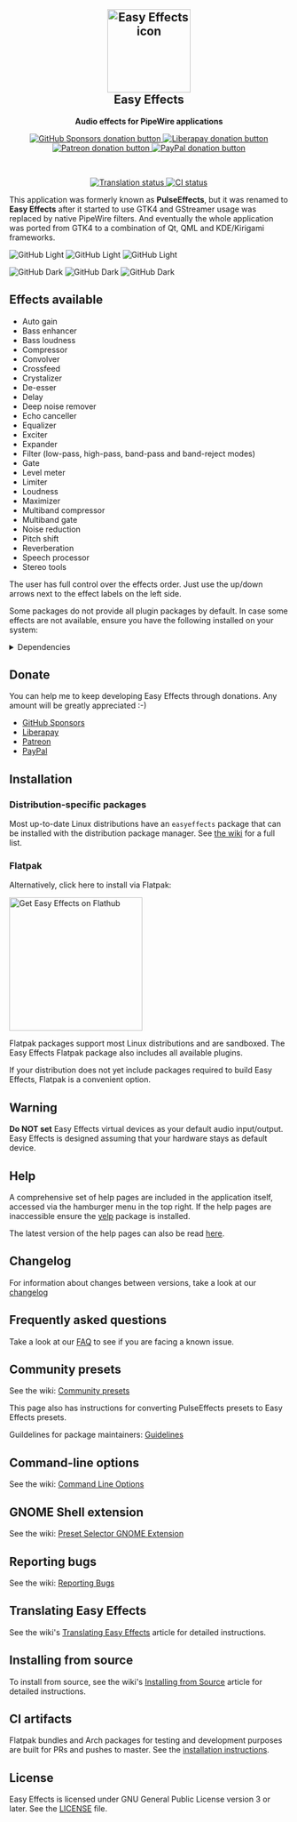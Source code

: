 <h2 align="center">
  <img src="src/contents/icons/com.github.wwmm.easyeffects.svg" alt="Easy Effects icon" width="150" height="150"/>
  <br>
  Easy Effects
</h2>

<p align="center">
  <strong>Audio effects for PipeWire applications</strong>
</p>

<p align="center">
  <a href="https://github.com/sponsors/wwmm">
    <img alt="GitHub Sponsors donation button" src="https://img.shields.io/static/v1?label=Sponsor&message=%E2%9D%A4&logo=GitHub&link=https://github.com/sponsors/wwmm">
  </a>
  <a href="https://liberapay.com/wwmm/donate">
    <img alt="Liberapay donation button" src="https://img.shields.io/badge/liberapay-donate-green">
  </a>
  <a href="https://www.patreon.com/wellingtonwallace?fan_landing=true">
    <img alt="Patreon donation button" src="https://img.shields.io/badge/patreon-donate-green.svg">
  </a>
  <a href="https://www.paypal.com/donate?hosted_button_id=RK723F4EKH2UE">
    <img alt="PayPal donation button" src="https://img.shields.io/badge/paypal-donate-green.svg">
  </a>
</p>

<br>

<p align="center">
  <a href="https://hosted.weblate.org/engage/easyeffects/">
    <img alt="Translation status" src="https://hosted.weblate.org/widgets/easyeffects/-/svg-badge.svg"/>
  </a>
  <a href="https://github.com/wwmm/easyeffects/actions/workflows/CI.yaml">
    <img alt="CI status" src="https://github.com/wwmm/easyeffects/actions/workflows/CI.yaml/badge.svg"/>
  </a>
</p>

This application was formerly known as **PulseEffects**, but it was renamed to **Easy Effects** after it started to use GTK4 and
GStreamer usage was replaced by native PipeWire filters. And eventually the whole application was ported from GTK4 to
a combination of Qt, QML and KDE/Kirigami frameworks.

![GitHub Light](images/easyeffects-light-screenshot-1.png#gh-light-mode-only)
![GitHub Light](images/easyeffects-light-screenshot-2.png#gh-light-mode-only)
![GitHub Light](images/easyeffects-light-screenshot-3.png#gh-light-mode-only)

![GitHub Dark](images/easyeffects-dark-screenshot-1.png#gh-dark-mode-only)
![GitHub Dark](images/easyeffects-dark-screenshot-2.png#gh-dark-mode-only)
![GitHub Dark](images/easyeffects-dark-screenshot-3.png#gh-dark-mode-only)

## Effects available

- Auto gain
- Bass enhancer
- Bass loudness
- Compressor
- Convolver
- Crossfeed
- Crystalizer
- De-esser
- Delay
- Deep noise remover
- Echo canceller
- Equalizer
- Exciter
- Expander
- Filter (low-pass, high-pass, band-pass and band-reject modes)
- Gate
- Level meter
- Limiter
- Loudness
- Maximizer
- Multiband compressor
- Multiband gate
- Noise reduction
- Pitch shift
- Reverberation
- Speech processor
- Stereo tools

The user has full control over the effects order. Just use the up/down arrows
next to the effect labels on the left side.

Some packages do not provide all plugin packages by default. In case some effects are not available,
ensure you have the following installed on your system:

<details>
<summary>Dependencies</summary>

Plugins needed for effects:

- [Linux Studio plugins](https://lsp-plug.in/). Version 1.1.24 or higher.
- [Calf Studio plugins](https://calf-studio-gear.org/). Version 0.90.1 or higher.
- [Libebur128](https://github.com/jiixyj/libebur128). For Auto gain and Level meter.
- [ZamAudio plugins](https://www.zamaudio.com/). For Maximizer.
- [Zita-convolver](https://kokkinizita.linuxaudio.org/linuxaudio/). For Convolver.
- [MDA](https://gitlab.com/drobilla/mda-lv2). For Bass loudness.
- [SpeexDSP](https://www.speex.org/). For Speech processor.
- [SoundTouch](https://www.surina.net/soundtouch/). For Pitch shift.
- [RNNoise](https://gitlab.xiph.org/xiph/rnnoise). For Noise reduction.
- [DeepFilterNet](https://github.com/Rikorose/DeepFilterNet). For Deep noise remover.

Other dependencies include:
- [libsamplerate](http://www.mega-nerd.com/SRC/index.html)
- [libsndfile](http://www.mega-nerd.com/libsndfile/)
- [libbs2b](https://sourceforge.net/projects/bs2b/files/libbs2b/)
- [fftw](https://fftw.org/)
- [speexdsp](https://www.speex.org/)
- [nlohmann json](https://github.com/nlohmann/json)
- [tbb](https://www.threadingbuildingblocks.org)

</details>

## Donate

You can help me to keep developing Easy Effects through donations. Any amount will be greatly appreciated :-)

- [GitHub Sponsors](https://github.com/sponsors/wwmm)
- [Liberapay](https://liberapay.com/wwmm)
- [Patreon](https://www.patreon.com/wellingtonwallace?fan_landing=true)
- [PayPal](https://www.paypal.com/donate?hosted_button_id=RK723F4EKH2UE)

## Installation

### Distribution-specific packages

Most up-to-date Linux distributions have an `easyeffects` package that can be installed with the distribution package manager.
See [the wiki](https://github.com/wwmm/easyeffects/wiki/Package-Repositories) for a full list.

### Flatpak

Alternatively, click here to install via Flatpak:

<p>
  <a href='https://flathub.org/apps/com.github.wwmm.easyeffects'>
    <img width='240' alt='Get Easy Effects on Flathub' src='https://flathub.org/api/badge?svg&locale=en'/>
  </a>
</p>

Flatpak packages support most Linux distributions and are sandboxed. The Easy Effects Flatpak package also includes all available plugins.

If your distribution does not yet include packages required to build Easy Effects, Flatpak is a convenient option.

## Warning

**Do NOT set** Easy Effects virtual devices as your default audio input/output.
Easy Effects is designed assuming that your hardware stays as default device.

## Help

A comprehensive set of help pages are included in the application itself, accessed via the hamburger menu in the top right.
If the help pages are inaccessible ensure the [yelp](https://gitlab.gnome.org/GNOME/yelp) package is installed.

The latest version of the help pages can also be read [here](https://wwmm.github.io/easyeffects).

## Changelog

For information about changes between versions, take a look at our [changelog](https://github.com/wwmm/easyeffects/blob/master/CHANGELOG.md)

## Frequently asked questions

Take a look at our [FAQ](https://github.com/wwmm/easyeffects/wiki/FAQ) to see
if you are facing a known issue.

## Community presets

See the wiki: [Community presets](https://github.com/wwmm/easyeffects/wiki/Community-presets)

This page also has instructions for converting PulseEffects presets to Easy Effects presets.

Guildelines for package maintainers: [Guidelines](COMMUNITY_PRESETS_GUIDELINES.md)

## Command-line options

See the wiki: [Command Line Options](https://github.com/wwmm/easyeffects/wiki/Command-Line-Options)

## GNOME Shell extension

See the wiki: [Preset Selector GNOME Extension](https://github.com/wwmm/easyeffects/wiki/Preset-Selector-GNOME-Extension)

## Reporting bugs

See the wiki: [Reporting Bugs](https://github.com/wwmm/easyeffects/wiki/Reporting-bugs)

## Translating Easy Effects

See the wiki's [Translating Easy Effects](https://github.com/wwmm/easyeffects/wiki/Translating-EasyEffects) article for detailed instructions.

## Installing from source

To install from source, see the wiki's [Installing from Source](https://github.com/wwmm/easyeffects/wiki/Installation-from-Source)
article for detailed instructions.

## CI artifacts

Flatpak bundles and Arch packages for testing and development purposes are built for PRs and pushes to master.
See the [installation instructions](https://github.com/wwmm/easyeffects/wiki/Package-Repositories#ci-artifacts).

## License

Easy Effects is licensed under GNU General Public License version 3 or later.
See the [LICENSE](https://github.com/wwmm/easyeffects/blob/master/LICENSE) file.
